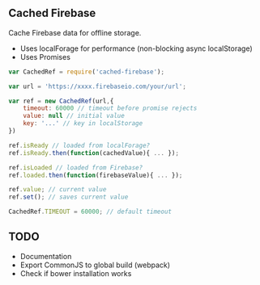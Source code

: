 Cached Firebase
---------------

Cache Firebase data for offline storage.

* Uses localForage for performance (non-blocking async localStorage)
* Uses Promises

```javascript
var CachedRef = require('cached-firebase');

var url = 'https://xxxx.firebaseio.com/your/url';

var ref = new CachedRef(url,{
	timeout: 60000 // timeout before promise rejects
	value: null // initial value
	key: '...' // key in localStorage
})

ref.isReady // loaded from localForage?
ref.isReady.then(function(cachedValue){ ... });

ref.isLoaded // loaded from Firebase?
ref.loaded.then(function(firebaseValue){ ... });

ref.value; // current value
ref.set(); // saves current value

CachedRef.TIMEOUT = 60000; // default timeout

```

## TODO

* Documentation
* Export CommonJS to global build (webpack)
* Check if bower installation works